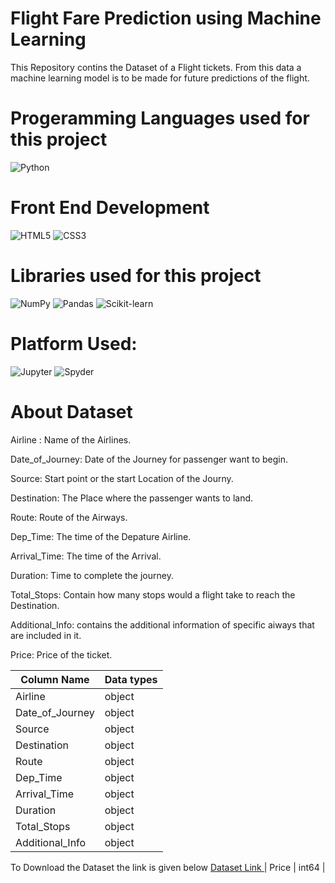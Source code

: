 # Flight Fare Prediction using Machine Learning

This Repository contins the Dataset of a Flight tickets. From this data a machine learning model is to be made for future predictions of the flight.

# Progeramming  Languages used for this project
![Python](https://img.shields.io/badge/Python-3776AB?logo=python&logoColor=white)

# Front End Development
![HTML5](https://img.shields.io/badge/HTML5-E34F26?logo=html5&logoColor=white)
![CSS3](https://img.shields.io/badge/CSS3-1572B6?logo=css3&logoColor=white)

# Libraries used for this project
![NumPy](https://img.shields.io/badge/NumPy-013243?logo=numpy&logoColor=white)
![Pandas](https://img.shields.io/badge/Pandas-150458?logo=pandas&logoColor=white)
![Scikit-learn](https://img.shields.io/badge/Scikit--learn-F7931E?logo=scikitlearn&logoColor=white)

# Platform Used:
![Jupyter](https://img.shields.io/badge/Jupyter-F37626?logo=jupyter&logoColor=white)
![Spyder](https://img.shields.io/badge/Spyder-FF0000?logo=spyderide&logoColor=white)

# About Dataset

Airline : Name of the Airlines.

Date_of_Journey: Date of the Journey for passenger want to begin.

Source: Start point or the start Location of the Journy.

Destination: The Place where the passenger wants to land.

Route: Route of the Airways.

Dep_Time: The time of the Depature Airline.

Arrival_Time: The time of the Arrival.

Duration: Time to complete the journey.

Total_Stops: Contain how many stops would a flight take to reach the Destination.

Additional_Info: contains the additional information of specific aiways that are included in it.

Price: Price of the ticket.

|Column Name         | Data types    |
| -------------      | ------------- |
|  Airline           |  object       |
|   Date_of_Journey  |  object       |
|   Source           |  object       |
|   Destination      |  object       |
|   Route            | object        |
|   Dep_Time         |  object       |
|   Arrival_Time     |  object       |
|   Duration         |  object       |
|   Total_Stops      |  object       |
|   Additional_Info  |  object       |

To Download the Dataset the link is given below
<a href="https://www.kaggle.com/datasets/nikhilmittal/flight-fare-prediction-mh/data"> Dataset Link </a>
|   Price            |  int64        |
